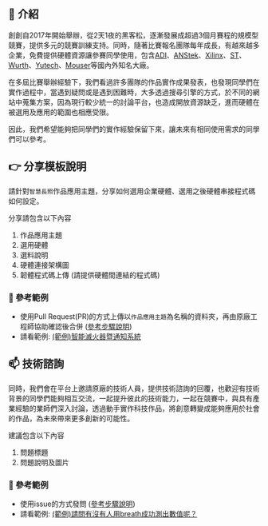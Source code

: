 ## :round_pushpin: 介紹
創創自2017年開始舉辦，從2天1夜的黑客松，逐漸發展成超過3個月賽程的規模型競賽，提供多元的競賽訓練支持。同時，隨著比賽報名團隊每年成長，有越來越多企業，免費提供硬體資源讓參賽同學使用，包含[ADI](https://www.analog.com/)、[ANStek](http://www.anstek.com.tw/)、[Xilinx](https://www.xilinx.com/)、[ST](https://www.st.com/)、[Wurth](https://www.wurth.com.tw/)、[Yutech](https://www.yutechealth.com/)、[Mouser](https://www.mouser.tw/)等國內外知名大廠。

在多屆比賽舉辦經驗下，我們看過許多團隊的作品實作成果發表，也發現同學們在實作過程中，當遇到疑問或是遇到困難時，大多透過搜尋引擎的方式，於不同的網站中蒐集方案，因為現行較少統一的討論平台，也造成開放資源缺乏，進而硬體在被選用及應用的範圍也相應受限。

因此，我們希望能夠把同學們的實作經驗保留下來，讓未來有相同使用需求的同學們可以參考。

## :point_right: 分享模板說明
請針對`智慧長照`作品應用主題，分享如何選用企業硬體、選用之後硬體串接程式碼如何設定。

分享請包含以下內容
1. 作品應用主題
2. 選用硬體
3. 選料說明
4. 硬體連接架構圖
5. 韌體程式碼上傳 (請提供硬體間連結的程式碼)

### :memo: 參考範例
- 使用Pull Request(PR)的方式上傳以`作品應用主題`為名稱的資料夾，再由原廠工程師協助確認後合併 ([參考步驟說明](https://www.google.com/?hl=zh_tw))
- 請看範例: [(範例)智能滅火器暨通知系統](https://github.com/AIoTcompetition/SmartLongCare/tree/main/(%E7%AF%84%E4%BE%8B)%E6%99%BA%E8%83%BD%E6%BB%85%E7%81%AB%E5%99%A8%E6%9A%A8%E9%80%9A%E7%9F%A5%E7%B3%BB%E7%B5%B1)

## :mailbox: 技術諮詢
同時，我們會在平台上邀請原廠的技術人員，提供技術諮詢的回覆，也歡迎有技術背景的同學們能夠相互交流，一起提升彼此的技術能力，一起在競賽中，與具有產業經驗的業師們深入討論，透過動手實作科技作品，將創意轉變成能夠應用於社會的作品，為未來帶來更多創新的可能性。

建議包含以下內容
1. 問題標題
2. 問題說明及圖片

### :memo: 參考範例
- 使用issue的方式發問 ([參考步驟說明](https://www.google.com/?hl=zh_tw))
- 請看範例: [(範例)請問有沒有人用breath成功測出數值呢？](https://github.com/AIoTcompetition/SmartLongCare/issues/1)
